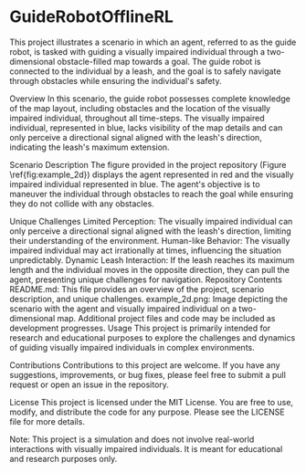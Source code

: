 # GuideRobotOfflineRL

This project illustrates a scenario in which an agent, referred to as the guide robot, is tasked with guiding a visually impaired individual through a two-dimensional obstacle-filled map towards a goal. The guide robot is connected to the individual by a leash, and the goal is to safely navigate through obstacles while ensuring the individual's safety.

Overview
In this scenario, the guide robot possesses complete knowledge of the map layout, including obstacles and the location of the visually impaired individual, throughout all time-steps. The visually impaired individual, represented in blue, lacks visibility of the map details and can only perceive a directional signal aligned with the leash's direction, indicating the leash's maximum extension.

Scenario Description
The figure provided in the project repository (Figure \ref{fig:example_2d}) displays the agent represented in red and the visually impaired individual represented in blue. The agent's objective is to maneuver the individual through obstacles to reach the goal while ensuring they do not collide with any obstacles.

Unique Challenges
Limited Perception: The visually impaired individual can only perceive a directional signal aligned with the leash's direction, limiting their understanding of the environment.
Human-like Behavior: The visually impaired individual may act irrationally at times, influencing the situation unpredictably.
Dynamic Leash Interaction: If the leash reaches its maximum length and the individual moves in the opposite direction, they can pull the agent, presenting unique challenges for navigation.
Repository Contents
README.md: This file provides an overview of the project, scenario description, and unique challenges.
example_2d.png: Image depicting the scenario with the agent and visually impaired individual on a two-dimensional map.
Additional project files and code may be included as development progresses.
Usage
This project is primarily intended for research and educational purposes to explore the challenges and dynamics of guiding visually impaired individuals in complex environments.

Contributions
Contributions to this project are welcome. If you have any suggestions, improvements, or bug fixes, please feel free to submit a pull request or open an issue in the repository.

License
This project is licensed under the MIT License. You are free to use, modify, and distribute the code for any purpose. Please see the LICENSE file for more details.

Note: This project is a simulation and does not involve real-world interactions with visually impaired individuals. It is meant for educational and research purposes only.
